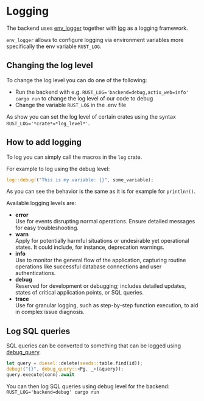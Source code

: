 # Logging

The backend uses [env_logger](https://docs.rs/env_logger/latest/env_logger/) together with [log](https://docs.rs/log/latest/log/) as a logging framework.

`env_logger` allows to configure logging via environment variables more specifically the env variable `RUST_LOG`.

## Changing the log level

To change the log level you can do one of the following:

- Run the backend with e.g. `RUST_LOG='backend=debug,actix_web=info' cargo run` to change the log level of our code to debug
- Change the variable `RUST_LOG` in the .env file

As show you can set the log level of certain crates using the syntax `RUST_LOG='*crate*=*log_level*'`.

## How to add logging

To log you can simply call the macros in the `log` crate.

For example to log using the debug level:

```rust
log::debug!("This is my variable: {}", some_variable);
```

As you can see the behavior is the same as it is for example for `println!()`.

Available logging levels are:

- **error**  
  Use for events disrupting normal operations. Ensure detailed messages for easy troubleshooting.
- **warn**  
  Apply for potentially harmful situations or undesirable yet operational states. It could include, for instance, deprecation warnings.
- **info**  
  Use to monitor the general flow of the application, capturing routine operations like successful database connections and user authentications.
- **debug**  
  Reserved for development or debugging; includes detailed updates, states of critical application points, or SQL queries.
- **trace**  
  Use for granular logging, such as step-by-step function execution, to aid in complex issue diagnosis.

## Log SQL queries

SQL queries can be converted to something that can be logged using [debug_query](https://docs.rs/diesel/latest/diesel/fn.debug_query.html).

```rust
let query = diesel::delete(seeds::table.find(id));
debug!("{}", debug_query::<Pg, _>(&query));
query.execute(conn).await
```

You can then log SQL queries using debug level for the backend: `RUST_LOG='backend=debug' cargo run`
